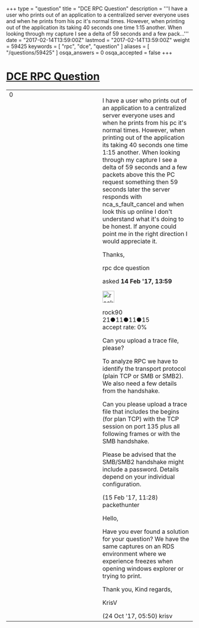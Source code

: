 +++
type = "question"
title = "DCE RPC Question"
description = '''I have a user who prints out of an application to a centralized server everyone uses and when he prints from his pc it&#x27;s normal times. However, when printing out of the application its taking 40 seconds one time 1:15 another. When looking through my capture I see a delta of 59 seconds and a few pack...'''
date = "2017-02-14T13:59:00Z"
lastmod = "2017-02-14T13:59:00Z"
weight = 59425
keywords = [ "rpc", "dce", "question" ]
aliases = [ "/questions/59425" ]
osqa_answers = 0
osqa_accepted = false
+++

<div class="headNormal">

# [DCE RPC Question](/questions/59425/dce-rpc-question)

</div>

<div id="main-body">

<div id="askform">

<table id="question-table" style="width:100%;"><colgroup><col style="width: 50%" /><col style="width: 50%" /></colgroup><tbody><tr class="odd"><td style="width: 30px; vertical-align: top"><div class="vote-buttons"><div id="post-59425-score" class="post-score" title="current number of votes">0</div><div id="favorite-count" class="favorite-count"></div></div></td><td><div id="item-right"><div class="question-body"><p>I have a user who prints out of an application to a centralized server everyone uses and when he prints from his pc it's normal times. However, when printing out of the application its taking 40 seconds one time 1:15 another. When looking through my capture I see a delta of 59 seconds and a few packets above this the PC request something then 59 seconds later the server responds with nca_s_fault_cancel and when look this up online I don't understand what it's doing to be honest. If anyone could point me in the right direction I would appreciate it.</p><p>Thanks,</p></div><div id="question-tags" class="tags-container tags">rpc dce question</div><div id="question-controls" class="post-controls"></div><div class="post-update-info-container"><div class="post-update-info post-update-info-user"><p>asked <strong>14 Feb '17, 13:59</strong></p><img src="https://secure.gravatar.com/avatar/a6414c2ff8204ee9c4a3bc2a646c4644?s=32&amp;d=identicon&amp;r=g" class="gravatar" width="32" height="32" alt="rock90&#39;s gravatar image" /><p>rock90<br />
<span class="score" title="21 reputation points">21</span><span title="11 badges"><span class="badge1">●</span><span class="badgecount">11</span></span><span title="11 badges"><span class="silver">●</span><span class="badgecount">11</span></span><span title="15 badges"><span class="bronze">●</span><span class="badgecount">15</span></span><br />
<span class="accept_rate" title="Rate of the user&#39;s accepted answers">accept rate:</span> <span title="rock90 has no accepted answers">0%</span></p></div></div><div id="comments-container-59425" class="comments-container"><span id="59438"></span><div id="comment-59438" class="comment"><div id="post-59438-score" class="comment-score"></div><div class="comment-text"><p>Can you upload a trace file, please?</p><p>To analyze RPC we have to identify the transport protocol (plain TCP or SMB or SMB2). We also need a few details from the handshake.</p><p>Can you please upload a trace file that includes the begins (for plan TCP) with the TCP session on port 135 plus all following frames or with the SMB handshake.</p><p>Please be advised that the SMB/SMB2 handshake might include a password. Details depend on your individual configuration.</p></div><div id="comment-59438-info" class="comment-info"><span class="comment-age">(15 Feb '17, 11:28)</span> packethunter</div></div><span id="64154"></span><div id="comment-64154" class="comment"><div id="post-64154-score" class="comment-score"></div><div class="comment-text"><p>Hello,</p><p>Have you ever found a solution for your question? We have the same captures on an RDS environment where we experience freezes when opening windows explorer or trying to print.</p><p>Thank you, Kind regards,</p><p>KrisV</p></div><div id="comment-64154-info" class="comment-info"><span class="comment-age">(24 Oct '17, 05:50)</span> krisv</div></div></div><div id="comment-tools-59425" class="comment-tools"></div><div class="clear"></div><div id="comment-59425-form-container" class="comment-form-container"></div><div class="clear"></div></div></td></tr></tbody></table>

</div>

</div>

